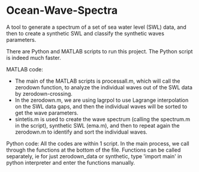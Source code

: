 # Ocean-Wave-Spectra
A tool to generate a spectrum of a set of sea water level (SWL) data, and then to create a synthetic SWL and classify the synthetic waves parameters.

There are Python and MATLAB scripts to run this project. The Python script is indeed much faster. 

MATLAB code:
- The main of the MATLAB scripts is processall.m, which will call the zerodown function, to analyze the individual waves out of the SWL data by zerodown-crossing.
- In the zerodown.m, we are using lagrpol to use Lagrange interpolation on the SWL data gaps, and then the individual waves will be sorted to get the wave parameters.
- sintetis.m is used to create the wave spectrum (calling the spectrum.m in the script), synthetic SWL (ema.m), and then to repeat again the zerodown.m to identify and sort the individual waves.

Python code:
All the codes are within 1 script. In the main process, we call through the functions at the bottom of the file.
Functions can be called separately, ie for just zerodown_data or synthetic, type 'import main' in python interpreter and enter the functions manually.
